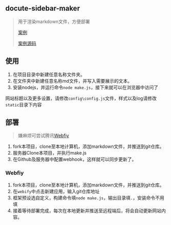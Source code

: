 
## docute-sidebar-maker

> 用于渲染markdown文件，方便部署
>
> [案例](https://share.fzf404.top/#/)
>
> [案例源码](https://github.com/fzf404/share)

## 使用

1. 在项目目录中新建任意名称文件夹。
2. 在文件夹中新建任意名称md文件，并写入需要展示的文本。
3. 安装nodejs，并运行命令`node make.js`，接下来就可以在浏览器中访问了

<Note type="tip">

网站标题以及更多设置，请修改`config\config.js`文件，样式以及log请修改`static`目录下内容

</Note>

## 部署

> 嫌麻烦可尝试腾讯[Webfiy](https://webify.cloudbase.net/)

1. fork本项目，clone至本地计算机，添加markdown文件，并推送到git仓库。
2. 服务器Clone本项目，并执行make.js
3. 在Github及服务器中配置webhook，这样就可以同步更新了。

### Webfiy

1. fork本项目，clone至本地计算机，添加markdown文件，并推送到git仓库。
2. 在`webify`中点击新建应用，输入git仓库地址
3. 框架预设选自定义，构建命令填`node make.js`，输出目录填`.`，安装命令不用填
4. 接着等待部署完成，每次在本地更新并推送至远程端后，将会自动更新网站内容。

